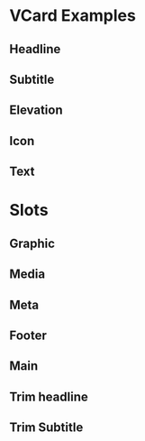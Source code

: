 # VCard Examples

## Headline

<code-tab>
<template #example>
<HeadlineExample />
</template>
<template #code>

```vue
<!--@include: ./components/card/HeadlineExample.vue -->
```
</template>
</code-tab>


## Subtitle

<code-tab>
<template #example>
<SubtitleExample/>
</template>
<template #code>

```vue
<!--@include: ./components/card/SubtitleExample.vue-->
```
</template>
</code-tab>


## Elevation

<code-tab>
<template #example>
<ElevationExample/>
</template>
<template #code>

```vue
<!--@include: ./components/card/ElevationExample.vue-->
```
</template>
</code-tab>


## Icon

<code-tab>
<template #example>
<IconExample/>
</template>
<template #code>

```vue
<!--@include: ./components/card/IconExample.vue-->
```
</template>
</code-tab>


## Text

<code-tab>
<template #example>
<TextExample/>
</template>
<template #code>

```vue
<!--@include: ./components/card/TextExample.vue-->
```
</template>
</code-tab>

# Slots

## Graphic

<code-tab>
<template #example>
<GraphicSlotExample/>
</template>
<template #code>

```vue
<!--@include: ./components/card/GraphicSlotExample.vue-->
```
</template>
</code-tab>


## Media

<code-tab>
<template #example>
<MediaSlotExample/>
</template>
<template #code>

```vue
<!--@include: ./components/card/MediaSlotExample.vue-->
```
</template>
</code-tab>


## Meta

<code-tab>
<template #example>
<MetaSlotExample/>
</template>
<template #code>

```vue
<!--@include: ./components/card/MetaSlotExample.vue-->
```
</template>
</code-tab>


## Footer

<code-tab>
<template #example>
<FooterSlotExample/>
</template>
<template #code>

```vue
<!--@include: ./components/card/FooterSlotExample.vue-->
```
</template>
</code-tab>


## Main

<code-tab>
<template #example>
 <MainSlotExample/>
</template>
<template #code>

```vue
<!--@include: ./components/card/MainSlotExample.vue-->
```
</template>
</code-tab>


## Trim headline

<code-tab>
<template #example>
<TrimHeadlineExample/>
</template>
<template #code>

```vue
<!--@include: ./components/card/TrimHeadlineExample.vue-->
```
</template>
</code-tab>

## Trim Subtitle

<code-tab>
<template #example>
<TrimSubtitleExample/>
</template>
<template #code>

```vue
<!--@include: ./components/card/TrimSubtitleExample.vue-->
```
</template>
</code-tab>

<script setup lang="ts">
import CodeTab from '../custom/CodeTab.vue';
import { defineClientComponent } from 'vitepress';

const HeadlineExample = defineClientComponent(() =>  import('./components/card/HeadlineExample.vue'));
const SubtitleExample = defineClientComponent(() =>  import('./components/card/SubtitleExample.vue'));
const ElevationExample = defineClientComponent(() =>  import('./components/card/ElevationExample.vue'));
const IconExample = defineClientComponent(() =>  import('./components/card/IconExample.vue'));
const MediaSlotExample = defineClientComponent(() =>  import('./components/card/MediaSlotExample.vue'));
const MetaSlotExample = defineClientComponent(() =>  import('./components/card/MetaSlotExample.vue'));
const FooterSlotExample = defineClientComponent(() =>  import('./components/card/FooterSlotExample.vue'));
const TrimHeadlineExample = defineClientComponent(() =>  import('./components/card/TrimHeadlineExample.vue'));
const TrimSubtitleExample = defineClientComponent(() =>  import('./components/card/TrimSubtitleExample.vue'));
const MainSlotExample = defineClientComponent(() =>  import('./components/card/MainSlotExample.vue'));
const GraphicSlotExample = defineClientComponent(() =>  import('./components/card/GraphicSlotExample.vue'));
const TextExample = defineClientComponent(() =>  import('./components/card/TextExample.vue'));
</script>
